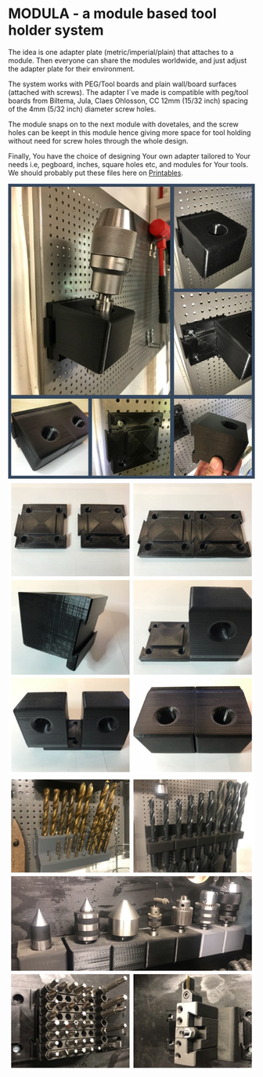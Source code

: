# MODULA - a module based tool holder system

The idea is one adapter plate (metric/imperial/plain) that attaches to a module.
Then everyone can share the modules worldwide, and just adjust the adapter plate for their environment.

The system works with PEG/Tool boards and plain wall/board surfaces (attached with screws).
The adapter I´ve made is compatible with peg/tool boards from Biltema, Jula, Claes Ohlosson, CC 12mm (15/32 inch) spacing of the 4mm (5/32 inch) diameter screw holes.

The module snaps on to the next module with dovetales, and the screw holes can be keept in this module hence giving more space for tool holding without need for screw holes through the whole design. 

Finally, You have the choice of designing Your own adapter tailored to Your needs i.e, pegboard, inches, square holes etc, and modules for Your tools. We should probably put these files here on [Printables](https://www.printables.com/@Rille_111344/models).

![Modula](collage.modular.tool.holder.system.01.jpg)
![Modula](collage.modular.tool.holder.system.02.jpg)
![Modula](collage.modular.tool.holder.system.03.jpg)
